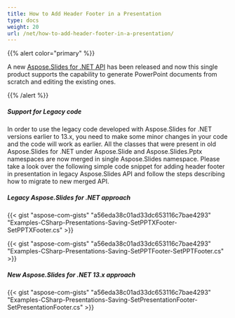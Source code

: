 ```yaml
---
title: How to Add Header Footer in a Presentation
type: docs
weight: 20
url: /net/how-to-add-header-footer-in-a-presentation/
---
```


{{% alert color="primary" %}} 

A new [Aspose.Slides for .NET API](/slides/net/home/) has been released and now this single product supports the capability to generate PowerPoint documents from scratch and editing the existing ones.

{{% /alert %}} 
##### **Support for Legacy code**
In order to use the legacy code developed with Aspose.Slides for .NET versions earlier to 13.x, you need to make some minor changes in your code and the code will work as earlier. All the classes that were present in old Aspose.Slides for .NET under Aspose.Slide and Aspose.Slides.Pptx namespaces are now merged in single Aspose.Slides namespace. Please take a look over the following simple code snippet for adding header footer in presentation in legacy Aspose.Slides API and follow the steps describing how to migrate to new merged API.
##### **Legacy Aspose.Slides for .NET approach**
{{< gist "aspose-com-gists" "a56eda38c01ad33dc653116c7bae4293" "Examples-CSharp-Presentations-Saving-SetPPTXFooter-SetPPTXFooter.cs" >}}

{{< gist "aspose-com-gists" "a56eda38c01ad33dc653116c7bae4293" "Examples-CSharp-Presentations-Saving-SetPPTFooter-SetPPTFooter.cs" >}}
##### **New Aspose.Slides for .NET 13.x approach**
{{< gist "aspose-com-gists" "a56eda38c01ad33dc653116c7bae4293" "Examples-CSharp-Presentations-Saving-SetPresentationFooter-SetPresentationFooter.cs" >}}
